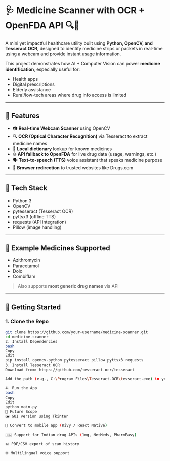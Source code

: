 # 🩺 Medicine Scanner with OCR + OpenFDA API 🔍💊

A mini yet impactful healthcare utility built using **Python, OpenCV, and Tesseract OCR**, designed to identify medicine strips or packets in real-time using a webcam and provide instant usage information.

This project demonstrates how AI + Computer Vision can power **medicine identification**, especially useful for:
- Health apps
- Digital prescriptions
- Elderly assistance
- Rural/low-tech areas where drug info access is limited

---

## 🔧 Features

- 📷 **Real-time Webcam Scanner** using OpenCV
- 🔍 **OCR (Optical Character Recognition)** via Tesseract to extract medicine names
- 🧠 **Local dictionary** lookup for known medicines
- 🌐 **API fallback to OpenFDA** for live drug data (usage, warnings, etc.)
- 🗣️ **Text-to-speech (TTS)** voice assistant that speaks medicine purpose
- 🔗 **Browser redirection** to trusted websites like Drugs.com

---

## 📂 Tech Stack

- Python 3
- OpenCV
- pytesseract (Tesseract OCR)
- pyttsx3 (offline TTS)
- requests (API integration)
- Pillow (image handling)

---

## 🧪 Example Medicines Supported

- Azithromycin
- Paracetamol
- Dolo
- Combiflam  
> Also supports **most generic drug names** via API

---

## 🚀 Getting Started

### 1. Clone the Repo
```bash
git clone https://github.com/your-username/medicine-scanner.git
cd medicine-scanner
2. Install Dependencies
bash
Copy
Edit
pip install opencv-python pytesseract pillow pyttsx3 requests
3. Install Tesseract OCR
Download from: https://github.com/tesseract-ocr/tesseract

Add the path (e.g., C:\Program Files\Tesseract-OCR\tesseract.exe) in your script.

4. Run the App
bash
Copy
Edit
python main.py
🎯 Future Scope
🖼️ GUI version using Tkinter

📱 Convert to mobile app (Kivy / React Native)

🇮🇳 Support for Indian drug APIs (1mg, NetMeds, PharmEasy)

📊 PDF/CSV export of scan history

🌐 Multilingual voice support
